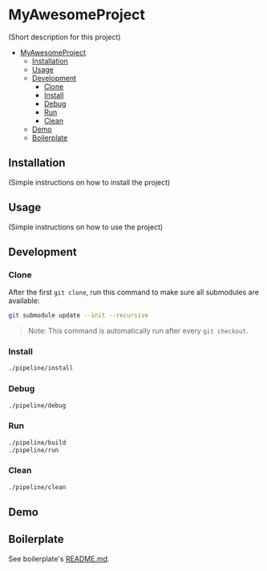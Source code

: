 # MyAwesomeProject

(Short description for this project)

- [MyAwesomeProject](#my-project)
  - [Installation](#installation)
  - [Usage](#usage)
  - [Development](#development)
    - [Clone](#clone)
    - [Install](#install)
    - [Debug](#debug)
    - [Run](#run)
    - [Clean](#clean)
  - [Demo](#demo)
  - [Boilerplate](#boilerplate)

## Installation

(Simple instructions on how to install the project)

## Usage

(Simple instructions on how to use the project)

## Development

### Clone

After the first `git clone`, run this command to make sure all submodules are available:

```bash
git submodule update --init --recursive
```

> Note: This command is automatically run after every `git checkout`.

### Install

```bash
./pipeline/install
```

### Debug

```bash
./pipeline/debug
```

### Run

```bash
./pipeline/build
./pipeline/run
```

### Clean

```bash
./pipeline/clean
```

## Demo

## Boilerplate

See boilerplate's [README.md](./.boilerplate/README.md).
